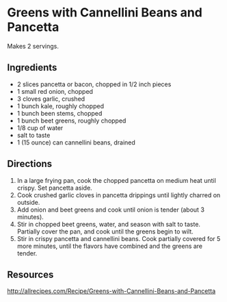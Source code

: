 # Greens with Cannellini Beans and Pancetta
Makes 2 servings.

## Ingredients
* 2 slices pancetta or bacon, chopped in 1/2 inch pieces
* 1 small red onion, chopped
* 3 cloves garlic, crushed
* 1 bunch kale, roughly chopped
* 1 bunch been stems, chopped
* 1 bunch beet greens, roughly chopped
* 1/8 cup of water
* salt to taste
* 1 (15 ounce) can cannellini beans, drained

## Directions
1. In a large frying pan, cook the chopped pancetta on medium heat until crispy. Set pancetta aside.
2. Cook crushed garlic cloves in pancetta drippings until lightly charred on outside.
3. Add onion and beet greens and cook until onion is tender (about 3 minutes).
4. Stir in chopped beet greens, water, and season with salt to taste. Partially cover the pan, and cook until the greens begin to wilt.
5. Stir in crispy pancetta and cannellini beans. Cook partially covered for 5 more minutes, until the flavors have combined and the greens are tender.

## Resources
http://allrecipes.com/Recipe/Greens-with-Cannellini-Beans-and-Pancetta
